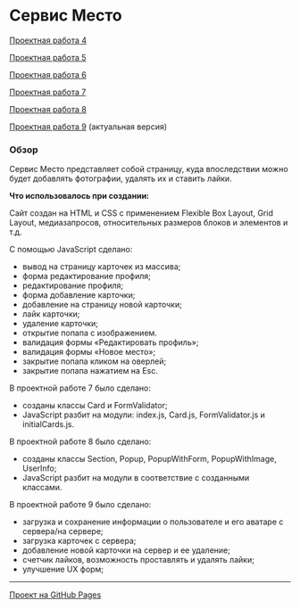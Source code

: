 # Сервис Место

[Проектная работа 4](https://github.com/ProjectOnGitHub/mesto/tree/mesto-4)

[Проектная работа 5](https://github.com/ProjectOnGitHub/mesto/tree/mesto-5)

[Проектная работа 6](https://github.com/ProjectOnGitHub/mesto/tree/mesto-6)

[Проектная работа 7](https://github.com/ProjectOnGitHub/mesto/tree/mesto-7)

[Проектная работа 8](https://github.com/ProjectOnGitHub/mesto/tree/mesto-8)

[Проектная работа 9](https://github.com/ProjectOnGitHub/mesto/)
(актуальная версия)

### Обзор

Сервис Место представляет собой страницу, куда впоследствии можно будет добавлять фотографии, удалять их и ставить лайки.

**Что использовалось при создании:**

Сайт создан на HTML и CSS с применением Flexible Box Layout, Grid Layout, медиазапросов, относительных размеров блоков и элементов и т.д.

C помощью JavaScript сделано:

- вывод на страницу карточек из массива;
- форма редактирование профиля;
- редактирование профиля;
- форма добавление карточки;
- добавление на страницу новой карточки;
- лайк карточки;
- удаление карточки;
- открытие попапа с изображением.
- валидация формы «Редактировать профиль»;
- валидация формы «Новое место»;
- закрытие попапа кликом на оверлей;
- закрытие попапа нажатием на Esc.

В проектной работе 7 было сделано:

- созданы классы Card и FormValidator;
- JavaScript разбит на модули: index.js, Card.js, FormValidator.js и initialCards.js.

В проектной работе 8 было сделано:

- созданы классы Section, Popup, PopupWithForm, PopupWithImage, UserInfo;
- JavaScript разбит на модули в соответствие с созданными классами.

В проектной работе 9 было сделано:

- загрузка и сохранение информации о пользователе и его аватаре с сервера/на сервере;
- загрузка карточек с сервера;
- добавление новой карточки на сервер и ее удаление;
- счетчик лайков, возможность проставлять и удалять лайки;
- улучшение UX форм;

---

[Проект на GitHub Pages](https://projectongithub.github.io/mesto/)
